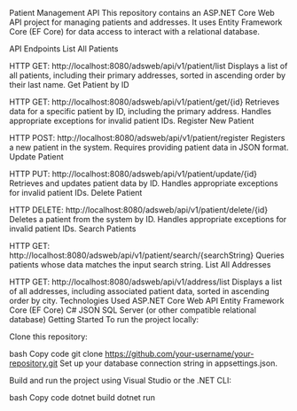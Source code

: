 Patient Management API
This repository contains an ASP.NET Core Web API project for managing patients and addresses. It uses Entity Framework Core (EF Core) for data access to interact with a relational database.

API Endpoints
List All Patients

HTTP GET: http://localhost:8080/adsweb/api/v1/patient/list
Displays a list of all patients, including their primary addresses, sorted in ascending order by their last name.
Get Patient by ID

HTTP GET: http://localhost:8080/adsweb/api/v1/patient/get/{id}
Retrieves data for a specific patient by ID, including the primary address.
Handles appropriate exceptions for invalid patient IDs.
Register New Patient

HTTP POST: http://localhost:8080/adsweb/api/v1/patient/register
Registers a new patient in the system.
Requires providing patient data in JSON format.
Update Patient

HTTP PUT: http://localhost:8080/adsweb/api/v1/patient/update/{id}
Retrieves and updates patient data by ID.
Handles appropriate exceptions for invalid patient IDs.
Delete Patient

HTTP DELETE: http://localhost:8080/adsweb/api/v1/patient/delete/{id}
Deletes a patient from the system by ID.
Handles appropriate exceptions for invalid patient IDs.
Search Patients

HTTP GET: http://localhost:8080/adsweb/api/v1/patient/search/{searchString}
Queries patients whose data matches the input search string.
List All Addresses

HTTP GET: http://localhost:8080/adsweb/api/v1/address/list
Displays a list of all addresses, including associated patient data, sorted in ascending order by city.
Technologies Used
ASP.NET Core Web API
Entity Framework Core (EF Core)
C#
JSON
SQL Server (or other compatible relational database)
Getting Started
To run the project locally:

Clone this repository:

bash
Copy code
git clone https://github.com/your-username/your-repository.git
Set up your database connection string in appsettings.json.

Build and run the project using Visual Studio or the .NET CLI:

bash
Copy code
dotnet build
dotnet run
